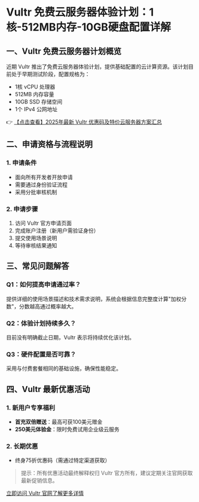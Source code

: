# Vultr 免费云服务器体验计划：1核-512MB内存-10GB硬盘配置详解

## 一、Vultr 免费云服务器计划概览

近期 Vultr 推出了免费云服务器体验计划，提供基础配置的云计算资源。该计划目前处于早期测试阶段，配置规格为：
- 1核 vCPU 处理器
- 512MB 内存容量
- 10GB SSD 存储空间
- 1个 IPv4 公网地址

👉 [【点击查看】2025年最新 Vultr 优惠码及特价云服务器方案汇总](https://bit.ly/VuLtr)

## 二、申请资格与流程说明

### 1. 申请条件
- 面向所有开发者开放申请
- 需要通过身份验证流程
- 采用分批审核机制

### 2. 申请步骤
1. 访问 Vultr 官方申请页面
2. 完成账户注册（新用户需验证身份）
3. 提交使用场景说明
4. 等待审核结果通知

## 三、常见问题解答

### Q1：如何提高申请通过率？
提供详细的使用场景描述和技术需求说明，系统会根据信息完整度计算"加权分数"，分数越高通过概率越大。

### Q2：体验计划持续多久？
目前没有明确截止日期，Vultr 表示将持续优化该计划。

### Q3：硬件配置是否可靠？
采用与付费套餐相同的基础设施，确保性能稳定。

## 四、Vultr 最新优惠活动

### 1. 新用户专享福利
- **首充双倍赠送**：最高可获100美元赠金
- **250美元体验金**：限时免费试用企业级云服务

### 2. 长期优惠
- 终身75折优惠码（需通过特定渠道获取）

> 提示：所有优惠活动最终解释权归 Vultr 官方所有，建议定期关注官网获取最新促销信息。

[立即访问 Vultr 官网了解更多详情](https://bit.ly/VuLtr)